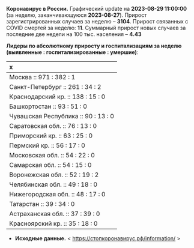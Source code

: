 **Коронавирус в России.** Графический update на **2023-08-29 11:00:00**
(за неделю, заканчивающуюся **2023-08-27**). Прирост зарегистрированных
случаев за неделю – **3104**. Прирост связанных с COVID смертей за
неделю: **11**. Суммарный прирост новых случаев за последние две недели
на 100 тыс. населения – **4.43**

**Лидеры по абсолютному приросту и госпитализациям за неделю (выявленные
: госпитализированные : умершие)**:

<table>
<thead>
<tr class="header">
<th style="text-align: left;">x</th>
</tr>
</thead>
<tbody>
<tr class="odd">
<td style="text-align: left;">Москва :: 971 : 382 : 1</td>
</tr>
<tr class="even">
<td style="text-align: left;">Санкт-Петербург :: 261 : 34 : 2</td>
</tr>
<tr class="odd">
<td style="text-align: left;">Краснодарский кр. :: 138 : 15 : 0</td>
</tr>
<tr class="even">
<td style="text-align: left;">Башкортостан :: 93 : 51 : 0</td>
</tr>
<tr class="odd">
<td style="text-align: left;">Чувашская Республика :: 90 : 13 : 0</td>
</tr>
<tr class="even">
<td style="text-align: left;">Саратовская обл. :: 76 : 13 : 0</td>
</tr>
<tr class="odd">
<td style="text-align: left;">Приморский кр. :: 63 : 25 : 0</td>
</tr>
<tr class="even">
<td style="text-align: left;">Пермский кр. :: 56 : 17 : 0</td>
</tr>
<tr class="odd">
<td style="text-align: left;">Московская обл. :: 54 : 22 : 0</td>
</tr>
<tr class="even">
<td style="text-align: left;">Самарская обл. :: 54 : 15 : 0</td>
</tr>
<tr class="odd">
<td style="text-align: left;">Воронежская обл. :: 52 : 19 : 2</td>
</tr>
<tr class="even">
<td style="text-align: left;">Челябинская обл. :: 49 : 18 : 0</td>
</tr>
<tr class="odd">
<td style="text-align: left;">Нижегородская обл. :: 48 : 17 : 0</td>
</tr>
<tr class="even">
<td style="text-align: left;">Татарстан :: 39 : 34 : 0</td>
</tr>
<tr class="odd">
<td style="text-align: left;">Астраханская обл. :: 37 : 39 : 0</td>
</tr>
<tr class="even">
<td style="text-align: left;">Красноярский кр. :: 35 : 18 : 0</td>
</tr>
</tbody>
</table>

-   **Исходные данные.** &lt;
    <a href="https://стопкоронавирус.рф/information/"
    class="uri">https://стопкоронавирус.рф/information/</a> &gt;
